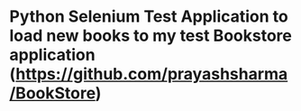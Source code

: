 # Python Selenium Test Application to load new books to my test Bookstore application (https://github.com/prayashsharma/BookStore)
